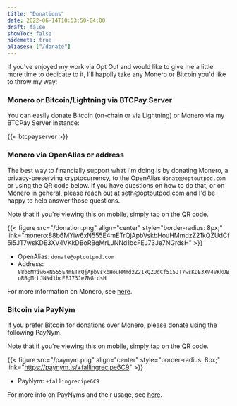 ```yaml
---
title: "Donations"
date: 2022-06-14T10:53:50-04:00
draft: false
showToc: false
hidemeta: true
aliases: ["/donate"]
---
```


If you've enjoyed my work via Opt Out and would like to give me a little more time to dedicate to it, I'll happily take any Monero or Bitcoin you'd like to throw my way:

### Monero or Bitcoin/Lightning via BTCPay Server

You can easily donate Bitcoin (on-chain or via Lightning) or Monero via my BTCPay Server instance:

{{< btcpayserver >}}

### Monero via OpenAlias or address

The best way to financially support what I'm doing is by donating Monero, a privacy-preserving cryptocurrency, to the OpenAlias `donate@optoutpod.com` or using the QR code below. If you have questions on how to do that, or on Monero in general, please reach out at [seth@optoutpod.com](mailto:seth@optoutpod.com) and I'd be happy to help answer those questions.

Note that if you're viewing this on mobile, simply tap on the QR code.

{{< figure src="/donation.png" align="center" style="border-radius: 8px;" link="monero:88b6MYiw6xN555E4mETrQjApbVskbHouHMmdzZ21kQZUdCf5i5JT7wsKDE3XV4VKkDBoRBgMrLJNNd1bcFEJ73Je7NGrdsH" >}}

- OpenAlias: `donate@optoutpod.com`
- Address: `88b6MYiw6xN555E4mETrQjApbVskbHouHMmdzZ21kQZUdCf5i5JT7wsKDE3XV4VKkDBoRBgMrLJNNd1bcFEJ73Je7NGrdsH`

For more information on Monero, see [here](https://www.getmonero.org/).

### Bitcoin via PayNym

If you prefer Bitcoin for donations over Monero, please donate using the following PayNym.

Note that if you're viewing this on mobile, simply tap on the QR code.

{{< figure src="/paynym.png" align="center" style="border-radius: 8px;" link="https://paynym.is/+fallingrecipe6C9" >}}

- PayNym: `+fallingrecipe6C9`

For more info on PayNyms and their usage, see [here](https://samouraiwallet.com/paynym).
